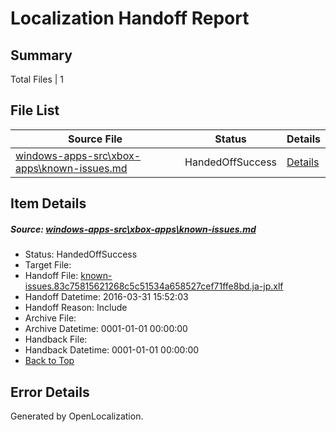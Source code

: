 # <a name='report-top'></a> Localization Handoff Report

## Summary
 Total Files | 1

## File List
 Source File | Status | Details 
 ----------- | ------ | ------- 
 [windows-apps-src\xbox-apps\known-issues.md](https://github.com/Microsoft/windows-apps/blob/62d40bbeb6684fc6be6e0868b210d3bbb324ed49/windows-apps-src/xbox-apps/known-issues.md) | HandedOffSuccess | [Details](#0020895d01024aa86c985195454ffc6d47e2298a3698)

## Item Details
##### <a name='0020895d01024aa86c985195454ffc6d47e2298a3698'></a> Source: [windows-apps-src\xbox-apps\known-issues.md](https://github.com/Microsoft/windows-apps/blob/62d40bbeb6684fc6be6e0868b210d3bbb324ed49/windows-apps-src/xbox-apps/known-issues.md)
* Status: HandedOffSuccess
* Target File: 
* Handoff File: [known-issues.83c75815621268c5c51534a658527cef71ffe8bd.ja-jp.xlf](https://github.com/Microsoft/WDG.handoff/blob/677627d3e465dd58ce150b99913c9382faa71d99/ol-handoff/Microsoft/windows-apps.ja-jp/master/known-issues.83c75815621268c5c51534a658527cef71ffe8bd.ja-jp.xlf)
* Handoff Datetime: 2016-03-31 15:52:03
* Handoff Reason: Include
* Archive File: 
* Archive Datetime: 0001-01-01 00:00:00
* Handback File: 
* Handback Datetime: 0001-01-01 00:00:00
* [Back to Top](#report-top)


## Error Details

Generated by OpenLocalization.
